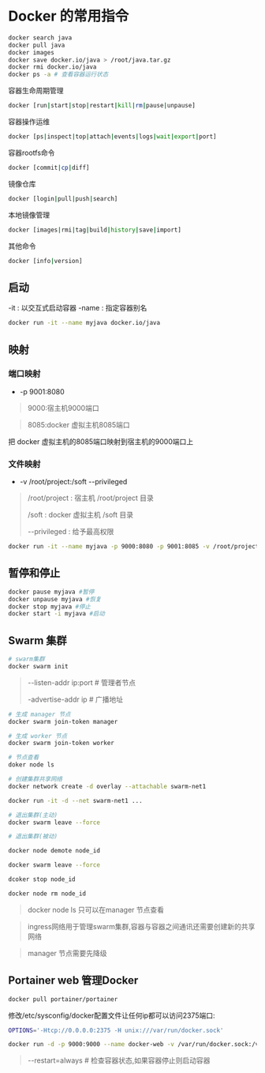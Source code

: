 # Docker 的常用指令

```bash
docker search java
docker pull java
docker images
docker save docker.io/java > /root/java.tar.gz
docker rmi docker.io/java
docker ps -a # 查看容器运行状态
```

容器生命周期管理

```bash
docker [run|start|stop|restart|kill|rm|pause|unpause]
```

容器操作运维

```bash
docker [ps|inspect|top|attach|events|logs|wait|export|port]
```

容器rootfs命令


```bash
docker [commit|cp|diff]
```

镜像仓库

```bash
docker [login|pull|push|search]
```

本地镜像管理

```bash
docker [images|rmi|tag|build|history|save|import]
```

其他命令

```bash
docker [info|version]
```

## 启动

-it : 以交互式启动容器
-name : 指定容器别名

```bash
docker run -it --name myjava docker.io/java
```

## 映射

### 端口映射

- -p 9001:8080

> 9000:宿主机9000端口

> 8085:docker 虚拟主机8085端口

把 docker 虚拟主机的8085端口映射到宿主机的9000端口上

### 文件映射

- -v /root/project:/soft --privileged

> /root/project : 宿主机 /root/project 目录
>
> /soft : docker 虚拟主机 /soft 目录
>
> --privileged : 给予最高权限

```bash
docker run -it --name myjava -p 9000:8080 -p 9001:8085 -v /root/project:/soft --privileged docker.io/java bash
```

## 暂停和停止

```bash
docker pause myjava #暂停
docker unpause myjava #恢复
docker stop myjava #停止
docker start -i myjava #启动
```

## Swarm 集群

```bash
# swarm集群
docker swarm init
```

> --listen-addr ip:port # 管理者节点
> 
> -advertise-addr ip # 广播地址

```bash
# 生成 manager 节点
docker swarm join-token manager

# 生成 worker 节点
docker swarm join-token worker

# 节点查看
doker node ls 

# 创建集群共享网络
docker network create -d overlay --attachable swarm-net1

docker run -it -d --net swarm-net1 ...

# 退出集群(主动)
docker swarm leave --force

# 退出集群(被动)

docker node demote node_id

docker swarm leave --force

dcoker stop node_id

docker node rm node_id

```

> docker node ls 只可以在manager 节点查看

> ingress网络用于管理swarm集群,容器与容器之间通讯还需要创建新的共享网络

> manager 节点需要先降级


## Portainer web 管理Docker

```bash
docker pull portainer/portainer
```

修改/etc/sysconfig/docker配置文件让任何ip都可以访问2375端口:

```bash
OPTIONS='-Htcp://0.0.0.0:2375 -H unix:///var/run/docker.sock'
```

```bash
docker run -d -p 9000:9000 --name docker-web -v /var/run/docker.sock:/var/run/docker.sock --privileged --restart=always portainer/portainer:latest
```
 
> --restart=always # 检查容器状态,如果容器停止则启动容器